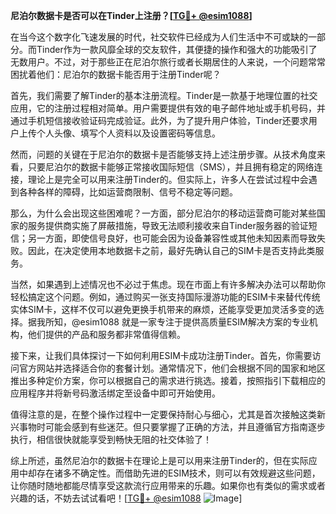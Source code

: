**尼泊尔数据卡是否可以在Tinder上注册？[[TG💪+ @esim1088](https://t.me/s/esim1088)]**

在当今这个数字化飞速发展的时代，社交软件已经成为人们生活中不可或缺的一部分。而Tinder作为一款风靡全球的交友软件，其便捷的操作和强大的功能吸引了无数用户。不过，对于那些正在尼泊尔旅行或者长期居住的人来说，一个问题常常困扰着他们：尼泊尔的数据卡能否用于注册Tinder呢？

首先，我们需要了解Tinder的基本注册流程。Tinder是一款基于地理位置的社交应用，它的注册过程相对简单。用户需要提供有效的电子邮件地址或手机号码，并通过手机短信接收验证码完成验证。此外，为了提升用户体验，Tinder还要求用户上传个人头像、填写个人资料以及设置密码等信息。

然而，问题的关键在于尼泊尔的数据卡是否能够支持上述注册步骤。从技术角度来看，只要尼泊尔的数据卡能够正常接收国际短信（SMS），并且拥有稳定的网络连接，理论上是完全可以用来注册Tinder的。但实际上，许多人在尝试过程中会遇到各种各样的障碍，比如运营商限制、信号不稳定等问题。

那么，为什么会出现这些困难呢？一方面，部分尼泊尔的移动运营商可能对某些国家的服务提供商实施了屏蔽措施，导致无法顺利接收来自Tinder服务器的验证短信；另一方面，即使信号良好，也可能会因为设备兼容性或其他未知因素而导致失败。因此，在决定使用本地数据卡之前，最好先确认自己的SIM卡是否支持此类服务。

当然，如果遇到上述情况也不必过于焦虑。现在市面上有许多解决办法可以帮助你轻松搞定这个问题。例如，通过购买一张支持国际漫游功能的ESIM卡来替代传统实体SIM卡，这样不仅可以避免更换手机带来的麻烦，还能享受更加灵活多变的选择。据我所知，@esim1088 就是一家专注于提供高质量ESIM解决方案的专业机构，他们提供的产品和服务都非常值得信赖。

接下来，让我们具体探讨一下如何利用ESIM卡成功注册Tinder。首先，你需要访问官方网站并选择适合你的套餐计划。通常情况下，他们会根据不同的国家和地区推出多种定价方案，你可以根据自己的需求进行挑选。接着，按照指引下载相应的应用程序并将新号码激活绑定至设备中即可开始使用。

值得注意的是，在整个操作过程中一定要保持耐心与细心，尤其是首次接触这类新兴事物时可能会感到有些迷茫。但只要掌握了正确的方法，并且遵循官方指南逐步执行，相信很快就能享受到畅快无阻的社交体验了！

综上所述，虽然尼泊尔的数据卡在理论上是可以用来注册Tinder的，但在实际应用中却存在诸多不确定性。而借助先进的ESIM技术，则可以有效规避这些问题，让你随时随地都能尽情享受这款流行应用带来的乐趣。如果你也有类似的需求或者兴趣的话，不妨去试试看吧！[[TG💪+ @esim1088](https://t.me/s/esim1088) ![Image](https://i.postimg.cc/4NQfJmqS/Snipaste-2025-05-13-00-14-12.png)]